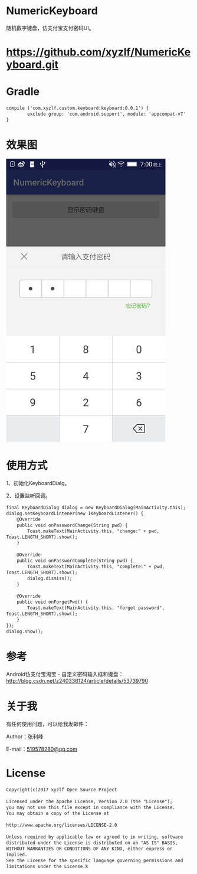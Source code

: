 # NumericKeyboard
随机数字键盘，仿支付宝支付密码UI。
# https://github.com/xyzlf/NumericKeyboard.git

# Gradle
    compile ('com.xyzlf.custom.keyboard:keyboard:0.0.1') {
        	exclude group: 'com.android.support', module: 'appcompat-v7'
    }

# 效果图
<img src="keyboard.png"/>

# 使用方式

1、初始化KeyboardDialg。

2、设置监听回调。

	final KeyboardDialog dialog = new KeyboardDialog(MainActivity.this);
    dialog.setKeyboardLintener(new IKeyboardListener() {
        @Override
        public void onPasswordChange(String pwd) {
            Toast.makeText(MainActivity.this, "change:" + pwd, Toast.LENGTH_SHORT).show();
        }

        @Override
        public void onPasswordComplete(String pwd) {
            Toast.makeText(MainActivity.this, "complete:" + pwd, Toast.LENGTH_SHORT).show();
            dialog.dismiss();
        }

        @Override
        public void onForgetPwd() {
            Toast.makeText(MainActivity.this, "forget password", Toast.LENGTH_SHORT).show();
        }
    });
    dialog.show();


# 参考

Android仿支付宝淘宝 - 自定义密码输入框和键盘：<http://blog.csdn.net/z240336124/article/details/53739790>

# 关于我
有任何使用问题，可以给我发邮件：

Author：张利峰

E-mail：519578280@qq.com

# License

    Copyright(c)2017 xyzlf Open Source Project
    
    Licensed under the Apache License, Version 2.0 (the "License");
    you may not use this file except in compliance with the License.
    You may obtain a copy of the License at
    
    http://www.apache.org/licenses/LICENSE-2.0
    
    Unless required by applicable law or agreed to in writing, software
    distributed under the License is distributed on an "AS IS" BASIS,
    WITHOUT WARRANTIES OR CONDITIONS OF ANY KIND, either express or implied.
    See the License for the specific language governing permissions and
    limitations under the License.k